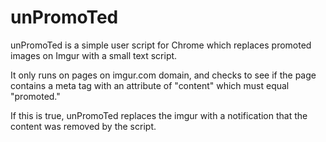 # unPromoTed

unPromoTed is a simple user script for Chrome which replaces promoted images on Imgur with a small text script. 

It only runs on pages on imgur.com domain, and checks to see if the page contains a meta tag with an attribute of "content" which must equal "promoted."  

If this is true, unPromoTed replaces the imgur with a notification that the content was removed by the script.  
